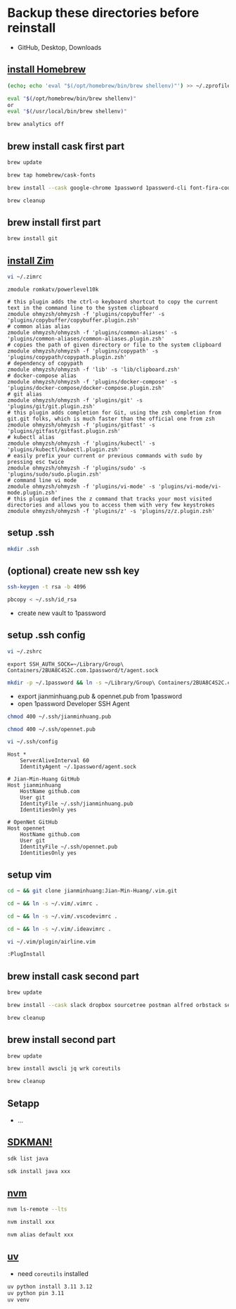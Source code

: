 # Backup these directories before reinstall

- GitHub, Desktop, Downloads

## [install Homebrew](https://brew.sh/index)

```bash
(echo; echo 'eval "$(/opt/homebrew/bin/brew shellenv)"') >> ~/.zprofile
```

```bash
eval "$(/opt/homebrew/bin/brew shellenv)"
or
eval "$(/usr/local/bin/brew shellenv)"
```

```bash
brew analytics off
```

## brew install cask first part

```bash
brew update
```

```bash
brew tap homebrew/cask-fonts
```

```bash
brew install --cask google-chrome 1password 1password-cli font-fira-code
```

```bash
brew cleanup
```

## brew install first part

```bash
brew install git
```

## [install Zim](https://github.com/zimfw/zimfw)

```bash
vi ~/.zimrc
```

```plaintext
zmodule romkatv/powerlevel10k

# this plugin adds the ctrl-o keyboard shortcut to copy the current text in the command line to the system clipboard
zmodule ohmyzsh/ohmyzsh -f 'plugins/copybuffer' -s 'plugins/copybuffer/copybuffer.plugin.zsh'
# common alias alias
zmodule ohmyzsh/ohmyzsh -f 'plugins/common-aliases' -s 'plugins/common-aliases/common-aliases.plugin.zsh'
# copies the path of given directory or file to the system clipboard
zmodule ohmyzsh/ohmyzsh -f 'plugins/copypath' -s 'plugins/copypath/copypath.plugin.zsh'
# dependency of copypath
zmodule ohmyzsh/ohmyzsh -f 'lib' -s 'lib/clipboard.zsh'
# docker-compose alias
zmodule ohmyzsh/ohmyzsh -f 'plugins/docker-compose' -s 'plugins/docker-compose/docker-compose.plugin.zsh'
# git alias
zmodule ohmyzsh/ohmyzsh -f 'plugins/git' -s 'plugins/git/git.plugin.zsh'
# this plugin adds completion for Git, using the zsh completion from git.git folks, which is much faster than the official one from zsh
zmodule ohmyzsh/ohmyzsh -f 'plugins/gitfast' -s 'plugins/gitfast/gitfast.plugin.zsh'
# kubectl alias
zmodule ohmyzsh/ohmyzsh -f 'plugins/kubectl' -s 'plugins/kubectl/kubectl.plugin.zsh'
# easily prefix your current or previous commands with sudo by pressing esc twice
zmodule ohmyzsh/ohmyzsh -f 'plugins/sudo' -s 'plugins/sudo/sudo.plugin.zsh'
# command line vi mode
zmodule ohmyzsh/ohmyzsh -f 'plugins/vi-mode' -s 'plugins/vi-mode/vi-mode.plugin.zsh'
# this plugin defines the z command that tracks your most visited directories and allows you to access them with very few keystrokes
zmodule ohmyzsh/ohmyzsh -f 'plugins/z' -s 'plugins/z/z.plugin.zsh'
```

## setup .ssh

```bash
mkdir .ssh
```

## (optional) create new ssh key

```bash
ssh-keygen -t rsa -b 4096
```

```bash
pbcopy < ~/.ssh/id_rsa
```

- create new vault to 1password

## setup .ssh config

```bash
vi ~/.zshrc
```

```plaintext
export SSH_AUTH_SOCK=~/Library/Group\ Containers/2BUA8C4S2C.com.1password/t/agent.sock
```

```bash
mkdir -p ~/.1password && ln -s ~/Library/Group\ Containers/2BUA8C4S2C.com.1password/t/agent.sock ~/.1password/agent.sock
```

- export jianminhuang.pub & opennet.pub from 1password
- open 1password Developer SSH Agent

```bash
chmod 400 ~/.ssh/jianminhuang.pub
```

```bash
chmod 400 ~/.ssh/opennet.pub
```

```bash
vi ~/.ssh/config
```

```plaintext
Host *
    ServerAliveInterval 60
    IdentityAgent ~/.1password/agent.sock

# Jian-Min-Huang GitHub
Host jianminhuang
    HostName github.com
    User git
    IdentityFile ~/.ssh/jianminhuang.pub
    IdentitiesOnly yes

# OpenNet GitHub
Host opennet
    HostName github.com
    User git
    IdentityFile ~/.ssh/opennet.pub
    IdentitiesOnly yes
```

## setup vim

```bash
cd ~ && git clone jianminhuang:Jian-Min-Huang/.vim.git
```

```bash
cd ~ && ln -s ~/.vim/.vimrc .
```

```bash
cd ~ && ln -s ~/.vim/.vscodevimrc .
```

```bash
cd ~ && ln -s ~/.vim/.ideavimrc .
```

```bash
vi ~/.vim/plugin/airline.vim
```

```bash
:PlugInstall
```

## brew install cask second part

```bash
brew update
```

```bash
brew install --cask slack dropbox sourcetree postman alfred orbstack setapp jetbrains-toolbox tunnelblick discord figma mongodb-compass redisinsight chatgpt visual-studio-code@insiders ollama lm-studio dbeaver-community claude windsurf
```

```bash
brew cleanup
```

## brew install second part

```bash
brew update
```

```bash
brew install awscli jq wrk coreutils
```

```bash
brew cleanup
```

## Setapp

- ...

## [SDKMAN!](https://sdkman.io/install)

```bash
sdk list java
```

```bash
sdk install java xxx
```

## [nvm](https://github.com/nvm-sh/nvm#installing-and-updating)

```bash
nvm ls-remote --lts
```

```bash
nvm install xxx
```

```bash
nvm alias default xxx
```

## [uv](https://docs.astral.sh/uv/getting-started/installation/)

- need `coreutils` installed

```bash
uv python install 3.11 3.12
uv python pin 3.11
uv venv
```
